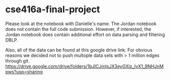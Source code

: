 # cse416a-final-project

Please look at the notebook with Danielle's name. The Jordan notebook does not contain the full code submission. However, if interested, the Jordan notebook does contain additional effort on data parsing and filtering DBLP. 


Also, all of the data can be found at this google drive link. For obvious reasons we decided not to push multople data sets with > 1 million edges through git. 
https://drive.google.com/drive/folders/1bJICJmIsJX3eyGXiz_IvX1_9NHJnMpws?usp=sharing
